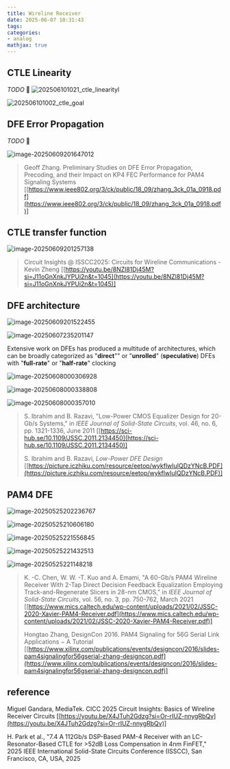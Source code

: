 ```yaml
---
title: Wireline Receiver
date: 2025-06-07 10:31:43
tags:
categories:
- analog
mathjax: true
---
```


## CTLE Linearity

*TODO* &#128197;
![202506101021_ctle_linearityl](rx/202506101021_ctle_linearityl.PNG)

![202506101002_ctle_goal](rx/202506101002_ctle_goal.PNG)

## DFE Error Propagation

*TODO* &#128197;

![image-20250609201647012](rx/image-20250609201647012.png)





> Geoff Zhang. Preliminary Studies on DFE Error Propagation, Precoding, and their Impact on KP4 FEC Performance for PAM4 Signaling Systems [[https://www.ieee802.org/3/ck/public/18_09/zhang_3ck_01a_0918.pdf](https://www.ieee802.org/3/ck/public/18_09/zhang_3ck_01a_0918.pdf)]



## CTLE transfer function

![image-20250609201257138](rx/image-20250609201257138.png)

> Circuit Insights @ ISSCC2025: Circuits for Wireline Communications - Kevin Zheng [[https://youtu.be/8NZl81Dj45M?si=J11oGnXnkJYPUi2n&t=1045](https://youtu.be/8NZl81Dj45M?si=J11oGnXnkJYPUi2n&t=1045)]



## DFE architecture

![image-20250609201522455](rx/image-20250609201522455.png)

![image-20250607235201147](rx/image-20250607235201147.png)

Extensive work on DFEs has produced a multitude of architectures, which can be broadly categorized as "**direct**"" or "**unrolled**" (**speculative**) DFEs with "**full-rate**" or "**half-rate**" clocking



![image-20250608000306928](rx/image-20250608000306928.png)

![image-20250608000338808](rx/image-20250608000338808.png)

![image-20250608000357010](rx/image-20250608000357010.png)





> S. Ibrahim and B. Razavi, "Low-Power CMOS Equalizer Design for 20-Gb/s Systems," in *IEEE Journal of Solid-State Circuits*, vol. 46, no. 6, pp. 1321-1336, June 2011 [[https://sci-hub.se/10.1109/JSSC.2011.2134450](https://sci-hub.se/10.1109/JSSC.2011.2134450)]
>
> S. Ibrahim and B. Razavi, *Low-Power DFE Design* [[https://picture.iczhiku.com/resource/eetop/wykflwIuIQDzYNcB.PDF](https://picture.iczhiku.com/resource/eetop/wykflwIuIQDzYNcB.PDF)]





## PAM4 DFE

![image-20250525202236767](rx/image-20250525202236767.png)

![image-20250525210606180](rx/image-20250525210606180.png)



![image-20250525221556845](rx/image-20250525221556845.png)



![image-20250525221432513](rx/image-20250525221432513.png)

![image-20250525221148218](rx/image-20250525221148218.png)



> K. -C. Chen, W. W. -T. Kuo and A. Emami, "A 60-Gb/s PAM4 Wireline Receiver With 2-Tap Direct Decision Feedback Equalization Employing Track-and-Regenerate Slicers in 28-nm CMOS," in *IEEE Journal of Solid-State Circuits*, vol. 56, no. 3, pp. 750-762, March 2021 [[https://www.mics.caltech.edu/wp-content/uploads/2021/02/JSSC-2020-Xavier-PAM4-Receiver.pdf](https://www.mics.caltech.edu/wp-content/uploads/2021/02/JSSC-2020-Xavier-PAM4-Receiver.pdf)]
>
> Hongtao Zhang, DesignCon 2016. PAM4 Signaling for 56G Serial Link Applications − A Tutorial [[https://www.xilinx.com/publications/events/designcon/2016/slides-pam4signalingfor56gserial-zhang-designcon.pdf](https://www.xilinx.com/publications/events/designcon/2016/slides-pam4signalingfor56gserial-zhang-designcon.pdf)]


## reference

Miguel Gandara, MediaTek. CICC 2025 Circuit Insights: Basics of Wireline Receiver Circuits [[https://youtu.be/X4JTuh2Gdzg?si=Or-rIUZ-nnygRbQv](https://youtu.be/X4JTuh2Gdzg?si=Or-rIUZ-nnygRbQv)]

H. Park et al., "7.4 A 112Gb/s DSP-Based PAM-4 Receiver with an LC-Resonator-Based CTLE for >52dB Loss Compensation in 4nm FinFET," 2025 IEEE International Solid-State Circuits Conference (ISSCC), San Francisco, CA, USA, 2025

